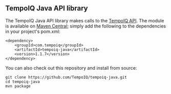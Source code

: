 ## TempoIQ Java API library

The TempoIQ Java API library makes calls to the [TempoIQ API](https://tempoiq.com/). The module is available on [Maven Central](https://search.maven.org/#search%7Cga%7C1%7Cg%3A%22com.tempoiq%22); simply add the following to the dependencies in your project's pom.xml:

```
<dependency>
    <groupId>com.tempoiq</groupId>
    <artifactId>tempoiq-java</artifactId>
    <version>1.1.7</version>
</dependency>
```

You can also check out this repository and install from source:

    git clone https://github.com/TempoIQ/tempoiq-java.git
    cd tempoiq-java
    mvn package



